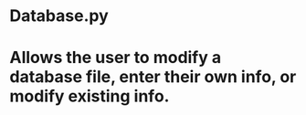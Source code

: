# Database.py

# Allows the user to modify a database file, enter their own info, or modify existing info.
